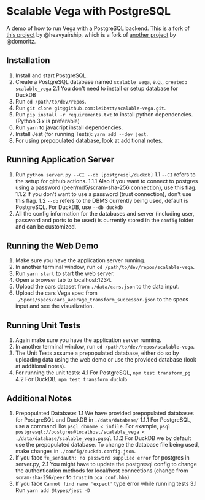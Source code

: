 # Scalable Vega with PostgreSQL

A demo of how to run Vega with a PostgreSQL backend. This is a fork of [this project](https://github.com/heavyairship/scalable-vega) by @heavyairship, which is a fork of [another project](https://github.com/vega/scalable-vega) by @domoritz.

## Installation
1. Install and start PostgreSQL.
2. Create a PostgreSQL database named `scalable_vega`, e.g., `createdb scalable_vega`
	2.1 You don't need to install or setup database for DuckDB
3. Run `cd /path/to/dev/repos`.
4. Run `git clone git@github.com:leibatt/scalable-vega.git`.
5. Run `pip install -r requirements.txt` to install python dependencies. (Python 3.x is preferable)
6. Run `yarn` to javacript install dependencies.
7. Install Jest (for running Tests): `yarn add --dev jest`.
8. For using prepopulated database, look at additional notes.

## Running Application Server
1. Run `python server.py --CI --db [postgresql/duckdb]` 
	1.1 `--CI` refers to the setup for github actions.
		1.1.1 Also if you want to connect to postgres using a password (peer/md5/scram-sha-256 connection), use this flag.
		1.1.2 If you don't want to use a password (trust connection), don't use this flag.
	1.2 `--db` refers to the DBMS currently being used, default is PostgreSQL. For DuckDB, use `--db duckdb`
2. All the config information for the databases and server (including user, password and ports to be used) is currently stored in the `config` folder and can be customized.

## Running the Web Demo
1. Make sure you have the application server running.
2. In another terminal window, run `cd /path/to/dev/repos/scalable-vega`.
3. Run `yarn start` to start the web server.
4. Open a browser tab to localhost:1234.
5. Upload the cars dataset from `./data/cars.json` to the data input.
6. Upload the cars Vega spec from `./Specs/specs/cars_average_transform_successor.json` to the specs input and see the visualization.

## Running Unit Tests
1. Again make sure you have the application server running. 
2. In another terminal window, run `cd /path/to/dev/repos/scalable-vega`. 
3. The Unit Tests assume a prepopulated database, either do so by uploading data using the web demo or use the provided database (look at additional notes).
4. For running the unit tests:
	4.1 For PostgreSQL, `npm test transform_pg`
	4.2 For DuckDB, `npm test transform_duckdb`

## Additional Notes
1. Prepopulated Database:
	1.1 We have provided prepopulated databases for PostgreSQL and DuckDB in `./data/database/`
		1.1.1 For PostgreSQL, use a command like `psql dbname < infile`. For example, `psql postgresql://postgres@localhost/scalable_vega < ./data/database/scalable_vega.pgsql`
		1.1.2 For DuckDB we by default use the prepopulated database. To change the database file being used, make changes in `./config/duckdb.config.json`.
2. If you face `fe_sendauth: no password supplied error` for postgres in server.py,
	2.1 You might have to update the postgresql config to change the authentication methods for local/host connections (change from `scram-sha-256/peer` to `trust` in `pga_conf.hba`)
3. If you face `Cannot find name 'expect'` type error while running tests
	3.1 Run `yarn add @types/jest -D`
